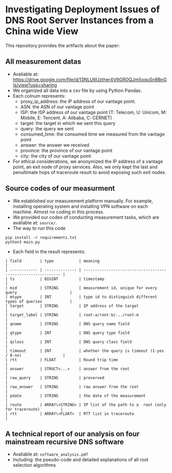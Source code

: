 # Investigating Deployment Issues of DNS Root Server Instances from a China wide View
This repository provides the artifacts about the paper:

## All measurement datas
- Avaliable at: https://drive.google.com/file/d/13NLU6Uzther4V6GROQJm5oquSn8BnGIs/view?usp=sharing
- We organized all data into a csv file by using Python Pandas.
- Each colnum represents:
    - proxy_ip_address: the IP address of our vantage point.
    - ASN: the ASN of our vantage point
    - ISP: the ISP address of our vantage point (T: Telecom, U: Unicom, M: Mobile, E: Tencent, A: Alibaba, C: CERNET)
    - target: the target in which we sent this query 
    - query: the query we sent
    - consumed_time: the consumed time we measured from the vantage point
    - answer: the answer we received
    - province: the province of our vantage point
    - city: the city of our vantage point
- For ethical considerations, we anonymized the IP address of a vantage point, an exit node of proxy services. Also, we only kept the last and penultimate hops of traceroute result to avoid exposing such exit nodes.

## Source codes of our measurment
- We established our measurement platform manually. For example, installing operating system and installing VPN software on each machine. Almost no coding in this process.
- We provided our codes of conducting measurement tasks, which are avaliable at: `source/`.
- The way to run this code
```
pip install -r requirements.txt
python3 main.py
```
- Each field in the result represents:
```
| field        | type           | meaning                                                      |
| ------------ | -------------- | ------------------------------------------------------------ |
| ts           | BIGINT         | timestamp                                                    |
| mid          | STRING         | measurement id, unique for every query                       |
| mtype        | INT            | type id to distinguish different types of queries            |
| target       | STRING         | IP address of the target                                     |
| target_label | STRING         | root-a/root-b/.../root-m                                     |
| qname        | STRING         | DNS query name field                                         |
| qtype        | INT            | DNS query type field                                         |
| qclass       | INT            | DNS query class field                                        |
| timeout      | INT            | whether the query is timeout (1-yes / 0-no)                  |
| rtt          | FLOAT          | Round trip time                                              |
| answer       | STRUCT<...>    | answer from the root                                         |
| raw_query    | STRING         | preserved                                                    |
| raw_answer   | STRING         | raw answer from the root                                     |
| pdate        | STRING         | the date of the measurement                                  |
| route        | ARRAY\<STRING> | IP list of the path to a  root (only for traceroute)         |
| rtt          | ARRAY\<FLOAT>  | RTT list in traceroute                                       |
```


## A technical report of our analysis on four mainstream recursive DNS software
- Avaliable at: `software_analysis.pdf`
- Including: the pseudo-code and detailed explanations of all root selection algorithms